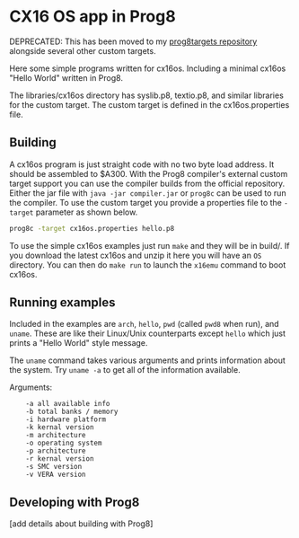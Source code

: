 # CX16 OS app in Prog8


DEPRECATED: This has been moved to my [prog8targets repository](https://github.com/gillham/prog8targets) alongside several other custom targets.


Here some simple programs written for cx16os.  Including a minimal
cx16os "Hello World" written in Prog8.

The libraries/cx16os directory has syslib.p8, textio.p8, and similar libraries
for the custom target.  The custom target is defined in the cx16os.properties file.

## Building

A cx16os program is just straight code with no two byte load address.  It should
be assembled to $A300.  With the Prog8 compiler's external custom target support
you can use the compiler builds from the official repository.  Either the jar file
with `java -jar compiler.jar` or `prog8c` can be used to run the compiler.
To use the custom target you provide a properties file to the `-target` parameter
as shown below.

```bash
prog8c -target cx16os.properties hello.p8
```

To use the simple cx16os examples just run `make` and they will be in build/.
If you download the latest cx16os and unzip it here you will have an `OS` directory.
You can then do `make run` to launch the `x16emu` command to boot cx16os.

## Running examples

Included in the examples are `arch`, `hello`, `pwd` (called `pwd8` when run), and `uname`.
These are like their Linux/Unix counterparts except `hello` which just prints a "Hello World" style
message.

The `uname` command takes various arguments and prints information about the system.  Try `uname -a` to get all of the information available.

Arguments:
```
    -a all available info
    -b total banks / memory
    -i hardware platform
    -k kernal version
    -m architecture
    -o operating system
    -p architecture
    -r kernal version
    -s SMC version
    -v VERA version
```

## Developing with Prog8

[add details about building with Prog8]

